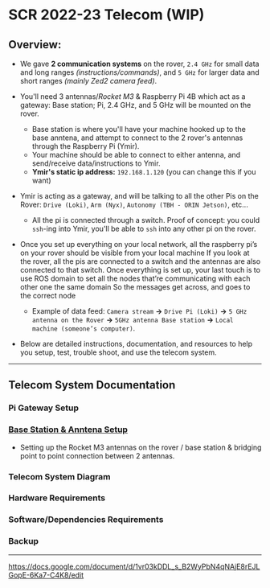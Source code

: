 # SCR 2022-23 Telecom (WIP)
## Overview:
- We gave **2 communication systems** on the rover, ``2.4 GHz`` for small data and long ranges *(instructions/commands)*, and ``5 GHz`` for larger data and short ranges *(mainly Zed2 camera feed)*.

- You'll need 3 antennas/*Rocket M3* & Raspberry Pi 4B which act as a gateway: Base station; Pi, 2.4 GHz, and 5 GHz will be mounted on the rover.
    + Base station is where you'll have your machine hooked up to the base anntena, and attempt to connect to the 2 rover's antennas through the Raspberry Pi (Ymir).
    + Your machine should be able to connect to either antenna, and send/receive data/instructions to Ymir.
    + **Ymir's static ip address:** `192.168.1.120` (you can change this if you want)

- Ymir is acting as a gateway, and will be talking to all the other Pis on the Rover: `Drive (Loki)`, `Arm (Nyx)`, `Autonomy (TBH - ORIN Jetson)`, etc...
    + All the pi is connected through a switch. Proof of concept: you could `ssh`-ing into Ymir, you'll be able to `ssh` into any other pi on the rover.

- Once you set up everything on your local network, all the raspberry pi’s on your rover should be visible from your local machine If you look at the rover, all the pis are connected to a switch and the antennas are also connected to that switch. Once everything is set up, your last touch is to use ROS domain to set all the nodes that’re communicating with each other one the same domain So the messages get across, and goes to the correct node
    + Example of data feed: `Camera stream` **→** `Drive Pi (Loki)` **→** `5 GHz antenna on the Rover` **→** `5GHz antenna Base station` **→** `Local machine (someone’s computer)`.

- Below are detailed instructions, documentation, and resources to help you setup, test, trouble shoot, and use the telecom system.

---------------------
## Telecom System Documentation

### Pi Gateway Setup

### [Base Station & Anntena Setup](doc/BaseStation_Antenna_Setup.md)
- Setting up the Rocket M3 antennas on the rover / base station & bridging point to point connection between 2 antennas.

### Telecom System Diagram

### Hardware Requirements

### Software/Dependencies Requirements

### Backup



---------------------
https://docs.google.com/document/d/1vr03kDDL_s_B2WyPbN4qNAjE8rEJLGopE-6Ka7-C4K8/edit